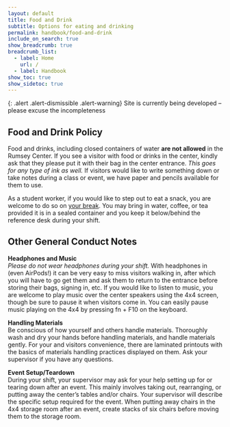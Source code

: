 ```yaml
---
layout: default
title: Food and Drink
subtitle: Options for eating and drinking
permalink: handbook/food-and-drink
include_on_search: true
show_breadcrumb: true
breadcrumb_list:
  - label: Home
    url: /
  - label: Handbook
show_toc: true
show_sidetoc: true
---
```

{: .alert .alert-dismissible .alert-warning}
Site is currently being developed – please excuse the incompleteness

## Food and Drink Policy

Food and drinks, including closed containers of water **are not allowed** in the Rumsey Center. If you see a visitor with food or drinks in the center, kindly ask that they please put it with their bag in the center entrance. *This goes for any type of ink as well.* If visitors would like to write something down or take notes during a class or event, we have paper and pencils available for them to use.

As a student worker, if you would like to step out to eat a snack, you are welcome to do so on [your break](/handbook/breaks). You may bring in water, coffee, or tea provided it is in a sealed container and you keep it below/behind the reference desk during your shift.

## Other General Conduct Notes

**Headphones and Music**\
*Please do not wear headphones during your shift.* With headphones in (even AirPods!) it can be very easy to miss visitors walking in, after which you will have to go get them and ask them to return to the entrance before storing their bags, signing in, etc. If you would like to listen to music, you are welcome to play music over the center speakers using the 4x4 screen, though be sure to pause it when visitors come in. You can easily pause music playing on the 4x4 by pressing fn + F10 on the keyboard.

**Handling Materials**\
Be conscious of how yourself and others handle materials. Thoroughly wash and dry your hands before handling materials, and handle materials gently. For your and visitors convenience, there are laminated printouts with the basics of materials handling practices displayed on them. Ask your supervisor if you have any questions.

**Event Setup/Teardown**\
During your shift, your supervisor may ask for your help setting up for or tearing down after an event. This mainly involves taking out, rearranging, or putting away the center’s tables and/or chairs. Your supervisor will describe the specific setup required for the event. When putting away chairs in the 4x4 storage room after an event, create stacks of six chairs before moving them to the storage room.

